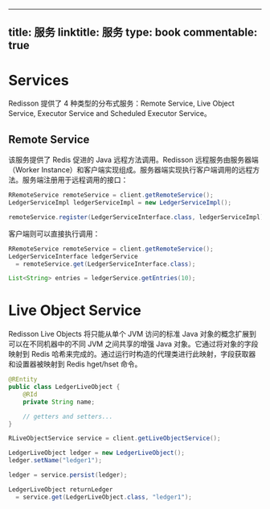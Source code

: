 
---
title: 服务
linktitle: 服务
type: book
commentable: true
---

# Services

Redisson 提供了 4 种类型的分布式服务：Remote Service, Live Object Service, Executor Service and Scheduled Executor Service。

## Remote Service

该服务提供了 Redis 促进的 Java 远程方法调用。Redisson 远程服务由服务器端（Worker Instance）和客户端实现组成。服务器端实现执行客户端调用的远程方法。服务端注册用于远程调用的接口：

```java
RRemoteService remoteService = client.getRemoteService();
LedgerServiceImpl ledgerServiceImpl = new LedgerServiceImpl();

remoteService.register(LedgerServiceInterface.class, ledgerServiceImpl);
```

客户端则可以直接执行调用：

```java
RRemoteService remoteService = client.getRemoteService();
LedgerServiceInterface ledgerService
  = remoteService.get(LedgerServiceInterface.class);

List<String> entries = ledgerService.getEntries(10);
```

# Live Object Service

Redisson Live Objects 将只能从单个 JVM 访问的标准 Java 对象的概念扩展到可以在不同机器中的不同 JVM 之间共享的增强 Java 对象。它通过将对象的字段映射到 Redis 哈希来完成的。通过运行时构造的代理类进行此映射，字段获取器和设置器被映射到 Redis hget/hset 命令。

```java
@REntity
public class LedgerLiveObject {
    @RId
    private String name;

    // getters and setters...
}

RLiveObjectService service = client.getLiveObjectService();

LedgerLiveObject ledger = new LedgerLiveObject();
ledger.setName("ledger1");

ledger = service.persist(ledger);

LedgerLiveObject returnLedger
  = service.get(LedgerLiveObject.class, "ledger1");
```

    